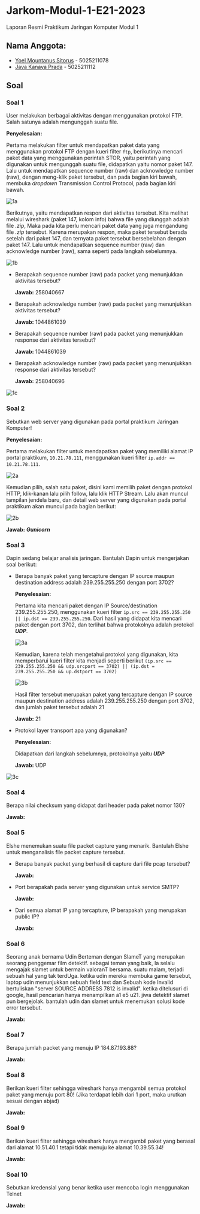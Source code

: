 # Jarkom-Modul-1-E21-2023
Laporan Resmi Praktikum Jaringan Komputer Modul 1

## Nama Anggota:
- [Yoel Mountanus Sitorus](https://github.com/zemetia) - 5025211078
- [Java Kanaya Prada](https://github.com/javakanaya) - 5025211112

## Soal

### Soal 1
User melakukan berbagai aktivitas dengan menggunakan protokol FTP. Salah satunya adalah mengunggah suatu file.

**Penyelesaian:**

Pertama melakukan filter untuk mendapatkan paket data yang menggunakan protokol FTP dengan kueri filter ```ftp```, berikutinya mencari paket data yang menggunakan perintah STOR, yaitu perintah yang digunakan untuk mengunggah suatu file, didapatkan yaitu nomor paket 147. Lalu untuk mendapatkan sequence number (raw) dan acknowledge number (raw), dengan meng-klik paket tersebut, dan pada bagian kiri bawah, membuka _dropdown_ Transmission Control Protocol, pada bagian kiri bawah.

![1a](https://github.com/javakanaya/Jarkom-Modul-1-E21-2023/assets/87474722/2222cb16-2ee2-4163-83c3-fafc6b709b89)

Berikutnya, yaitu mendapatkan respon dari aktivitas tersebut. Kita melihat melalui wireshark (paket 147, kolom info) bahwa file yang diunggah adalah file _.zip_, Maka pada kita perlu mencari paket data yang juga mengandung file _.zip_ tersebut. Karena merupakan respon, maka paket tersebut berada setelah dari paket 147, dan ternyata paket tersebut bersebelahan dengan paket 147. Lalu untuk mendapatkan sequence number (raw) dan acknowledge number (raw), sama seperti pada langkah sebelumnya.

![1b](https://github.com/javakanaya/Jarkom-Modul-1-E21-2023/assets/87474722/b238a51e-7c46-4486-bbd4-6216783db273)

- Berapakah sequence number (raw) pada packet yang menunjukkan aktivitas tersebut? 

    **Jawab:** 258040667
    
- Berapakah acknowledge number (raw) pada packet yang menunjukkan aktivitas tersebut? 

    **Jawab:** 1044861039

- Berapakah sequence number (raw) pada packet yang menunjukkan response dari aktivitas tersebut?

    **Jawab:** 1044861039

- Berapakah acknowledge number (raw) pada packet yang menunjukkan response dari aktivitas tersebut?
  
    **Jawab:** 258040696

![1c](https://github.com/javakanaya/Jarkom-Modul-1-E21-2023/assets/87474722/5ca8b91b-a7cc-43ee-a7d9-0492b9dbbd83)

### Soal 2
Sebutkan web server yang digunakan pada portal praktikum Jaringan Komputer!

**Penyelesaian:**

Pertama melakukan filter untuk mendapatkan paket yang memiliki alamat IP portal praktikum, ```10.21.78.111```, menggunakan kueri filter ```ip.addr == 10.21.78.111```.

![2a](https://github.com/javakanaya/Jarkom-Modul-1-E21-2023/assets/87474722/88a3746c-04c7-4606-81e7-34c926079d58)

Kemudian pilih, salah satu paket, disini kami memilih paket dengan protokol HTTP, klik-kanan lalu pilih follow, lalu klik HTTP Stream. Lalu akan muncul tampilan jendela baru, dan detail web server yang digunakan pada portal praktikum akan muncul pada bagian berikut:

![2b](https://github.com/javakanaya/Jarkom-Modul-1-E21-2023/assets/87474722/5b2b3c99-9135-4d5c-9408-dc0ff17cca5a)

**Jawab:** ___Gunicorn___

### Soal 3
Dapin sedang belajar analisis jaringan. Bantulah Dapin untuk mengerjakan soal berikut:

- Berapa banyak paket yang tercapture dengan IP source maupun destination address adalah 239.255.255.250 dengan port 3702?

   **Penyelesaian:**

   Pertama kita mencari paket dengan IP Source/destination 239.255.255.250, menggunakan kueri filter ```ip.src == 239.255.255.250 || ip.dst == 239.255.255.250```. Dari hasil yang didapat kita mencari paket dengan port 3702, dan terlihat bahwa protokolnya adalah protokol ___UDP___.
  
   ![3a](https://github.com/javakanaya/Jarkom-Modul-1-E21-2023/assets/87474722/f4d90462-c700-4e1c-8dea-dc000f9b73ac)

   Kemudian, karena telah mengetahui protokol yang digunakan, kita memperbarui kueri filter kita menjadi seperti berikut ```(ip.src == 239.255.255.250 && udp.srcport == 3702) || (ip.dst = 239.255.255.250 && up.dstport == 3702)```

   ![3b](https://github.com/javakanaya/Jarkom-Modul-1-E21-2023/assets/87474722/f31ee309-dc16-4c98-8075-db1426cdb202)

   Hasil filter tersebut merupakan paket yang tercapture dengan IP source maupun destination address adalah 239.255.255.250 dengan port 3702, dan jumlah paket tersebut adalah 21
  
   **Jawab:** 21

- Protokol layer transport apa yang digunakan?

   **Penyelesaian:**

  Didapatkan dari langkah sebelumnya, protokolnya yaitu ___UDP___

   **Jawab:** UDP
  
![3c](https://github.com/javakanaya/Jarkom-Modul-1-E21-2023/assets/87474722/01495586-ff4f-4357-95c8-27bb02c5063a)

### Soal 4
Berapa nilai checksum yang didapat dari header pada paket nomor 130?

**Jawab:**

### Soal 5
Elshe menemukan suatu file packet capture yang menarik. Bantulah Elshe untuk menganalisis file packet capture tersebut.

- Berapa banyak packet yang berhasil di capture dari file pcap tersebut?

    **Jawab:**

- Port berapakah pada server yang digunakan untuk service SMTP?

    **Jawab:**

- Dari semua alamat IP yang tercapture, IP berapakah yang merupakan public IP?

    **Jawab:**

### Soal 6
Seorang anak bernama Udin Berteman dengan SlameT yang merupakan seorang penggemar film detektif. sebagai teman yang baik, Ia selalu mengajak slamet untuk bermain valoranT bersama. suatu malam, terjadi sebuah hal yang tak terdUga. ketika udin mereka membuka game tersebut, laptop udin menunjukkan sebuah field text dan Sebuah kode Invalid bertuliskan "server SOURCE ADDRESS 7812 is invalid". ketika ditelusuri di google, hasil pencarian hanya menampilkan a1 e5 u21. jiwa detektif slamet pun bergejolak. bantulah udin dan slamet untuk menemukan solusi kode error tersebut.

**Jawab:**

### Soal 7
Berapa jumlah packet yang menuju IP 184.87.193.88?

**Jawab:**

### Soal 8
Berikan kueri filter sehingga wireshark hanya mengambil semua protokol paket yang menuju port 80! (Jika terdapat lebih dari 1 port, maka urutkan sesuai dengan abjad)

**Jawab:**

### Soal 9
Berikan kueri filter sehingga wireshark hanya mengambil paket yang berasal dari alamat 10.51.40.1 tetapi tidak menuju ke alamat 10.39.55.34!

**Jawab:**

### Soal 10
Sebutkan kredensial yang benar ketika user mencoba login menggunakan Telnet

**Jawab:**
